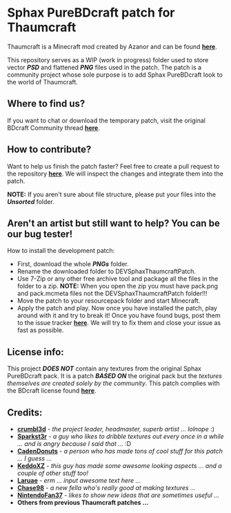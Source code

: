 # Sphax PureBDcraft patch for Thaumcraft
Thaumcraft is a Minecraft mod created by Azanor and can be found [__here__](http://www.minecraftforum.net/forums/mapping-and-modding/minecraft-mods/1292130).

This repository serves as a WIP (work in progress) folder used to store vector __*PSD*__ and flattened __*PNG*__ files used in the patch. The patch is a community project whose sole purpose is to add Sphax PureBDcraft look to the world of Thaumcraft.

## Where to find us?
If you want to chat or download the temporary patch, visit the original BDcraft Community thread [__here__](http://bdcraft.net/community/pbdc-patches-wip/thaumcraft-the-new-era-magic-t1114.html).

## How to contribute?
Want to help us finish the patch faster? Feel free to create a pull request to the repository [__here__](https://github.com/crumbl3d/Sphax-Thaumcraft-Patch/pulls). We will inspect the changes and integrate them into the patch.

__NOTE:__ If you aren't sure about file structure, please put your files into the __*Unsorted*__ folder.

## Aren't an artist but still want to help? You can be our bug tester!
How to install the development patch:
 * First, download the whole __*PNGs*__ folder. 
 * Rename the downloaded folder to DEVSphaxThaumcraftPatch.
 * Use 7-Zip or any other free archive tool and package all the files in the folder to a zip.
   __NOTE:__ When you open the zip you must have pack.png and pack.mcmeta files not the DEVSphaxThaumcraftPatch folder!!!
 * Move the patch to your resourcepack folder and start Minecraft.
 * Apply the patch and play.
Now once you have installed the patch, play around with it and try to break it! Once you have found bugs, post them to the issue tracker [__here__](https://github.com/crumbl3d/sphax-thaumcraft-patch/issues). We will try to fix them and close your issue as fast as possible.

## License info:
This project __*DOES NOT*__ contain any textures from the original Sphax PureBDcraft pack. It is a patch __*BASED ON*__ the original pack but the *textures themselves are created solely by the community*. This patch complies with the BDcraft license found [__here__](http://bdcraft.net/license-terms-of-use).

## Credits:
 * [__crumbl3d__](http://bdcraft.net/community/member/crumbl3d/) - *the project leader, headmaster, superb artist ... lolnope* :)
 * [__Sparkst3r__](http://bdcraft.net/community/member/Sparkst3r/) - *a guy who likes to dribble textures out every once in a while ... and is angry because I said that ...* :D
 * [__CadenDonuts__](http://bdcraft.net/community/member/CadenDonuts/) - *a person who has made tons of cool stuff for this patch ... I guess ...*
 * [__KeddoXZ__](http://bdcraft.net/community/member/KeddoXZ/) - *this guy has made some awesome looking aspects ... and a couple of other stuff too!*
 * [__Laruae__](http://bdcraft.net/community/member/Laruae/) - *erm ... input awesome text here ...*
 * [__Chase98__](http://bdcraft.net/community/member/Chase98/) - *a new fella who's really good at making textures ...*
 * [__NintendoFan37__](http://bdcraft.net/community/member/NintendoFan37/) - *likes to show new ideas that are sometimes useful ...*
 * __Others from previous Thaumcraft patches ...__